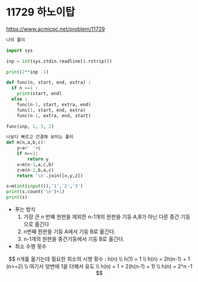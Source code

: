 # 11729 하노이탑

https://www.acmicpc.net/problem/11729

```python
나의 풀이

import sys

inp = int(sys.stdin.readline().rstrip())

print(2**inp -1)

def func(n, start, end, extra) :
  if n ==1 :
    print(start, end)
  else :
    func(n-1, start, extra, end)
    func(1, start, end, extra)
    func(n-1, extra, end, start)

func(inp, 1, 3, 2)
```

```python
나보다 빠르고 간결해 보이는 풀이
def m(n,a,b,c):
    y=a+' '+c
    if n==1:
        return y
    x=m(n-1,a,c,b)
    z=m(n-1,b,a,c)
    return '\n'.join([x,y,z])

s=m(int(input()),'1','2','3')
print(s.count('\n')+1)
print(s)

```

- 푸는 방식
  1. 가장 큰 n 번째 원판을 제외한 n-1개의 원판을 기둥 A,B가 아닌 다른 중간 기둥으로 옮긴다
  2. n번째 원판을 기둥 A에서 기둥 B로 옮긴다.
  3. n-1개의 원판을 중간기둥에서 기둥 B로 옮긴다.
- 최소 수행 횟수

$$
n개를 옮기는데 필요한 최소의 시행 횟수 : h(n) \\
h(1) = 1 \\
h(n) = 2h(n-1) + 1 (n>=2) \\
여기서 양변에 1을 더해서 유도 \\
h(n) + 1 = 2(h(n-1) + 1) \\
h(n) = 2^n -1
$$

